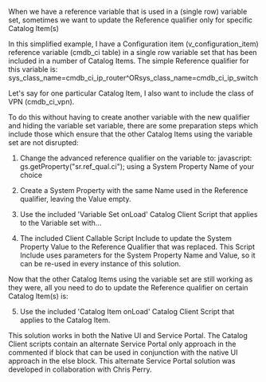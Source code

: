 When we have a reference variable that is used in a (single row) variable set, sometimes we want to update the Reference qualifier only for specific Catalog Item(s)

In this simplified example, I have a Configuration item (v_configuration_item) reference variable (cmdb_ci table) in a single row variable set that has been included in a number of Catalog Items.  The simple Reference qualifier for this variable is:
sys_class_name=cmdb_ci_ip_router^ORsys_class_name=cmdb_ci_ip_switch

Let's say for one particular Catalog Item, I also want to include the class of VPN (cmdb_ci_vpn).

To do this without having to create another variable with the new qualifier and hiding the variable set variable, there are some preparation steps which include those which ensure that the other Catalog Items using the variable set are not disrupted:

1) Change the advanced reference qualifier on the variable to: javascript: gs.getProperty("sr.ref_qual.ci");
using a System Property Name of your choice

2) Create a System Property with the same Name used in the Reference qualifier, leaving the Value empty.

3) Use the included 'Variable Set onLoad' Catalog Client Script that applies to the Variable set with...

4) The included Client Callable Script Include to update the System Property Value to the Reference Qualifier that was replaced.  This Script Include uses parameters for the System Property Name and Value, so it can be re-used in every instance of this solution.

Now that the other Catalog Items using the variable set are still working as they were, all you need to do to update the Reference qualifier on certain Catalog Item(s) is:

5) Use the included 'Catalog Item onLoad' Catalog Client Script that applies to the Catalog Item.

This solution works in both the Native UI and Service Portal. The Catalog Client scripts contain an alternate Service Portal only approach in the commented if block that can be used in conjunction with the native UI approach in the else block. This alternate Service Portal solution was developed in collaboration with Chris Perry.
